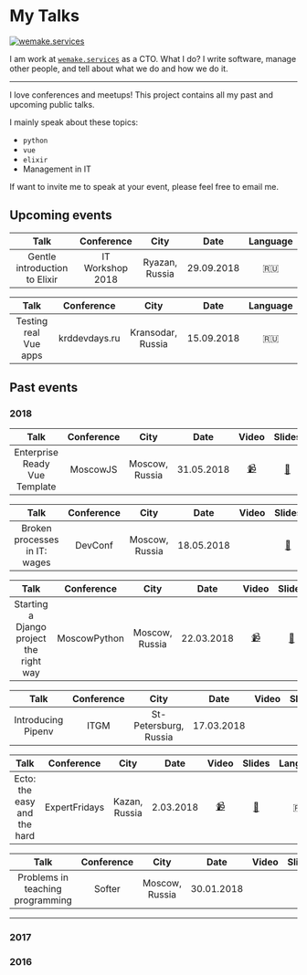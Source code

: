 # My Talks

[![wemake.services](https://img.shields.io/badge/-wemake.services-green.svg?label=&logo=data%3Aimage%2Fpng%3Bbase64%2CiVBORw0KGgoAAAANSUhEUgAAABAAAAAQCAMAAAAoLQ9TAAAABGdBTUEAALGPC%2FxhBQAAAAFzUkdCAK7OHOkAAAAbUExURQAAAAAAAAAAAAAAAAAAAAAAAAAAAAAAAP%2F%2F%2F5TvxDIAAAAIdFJOUwAjRA8xXANAL%2Bv0SAAAADNJREFUGNNjYCAIOJjRBdBFWMkVQeGzcHAwksJnAPPZGOGAASzPzAEHEGVsLExQwE7YswCb7AFZSF3bbAAAAABJRU5ErkJggg%3D%3D)](https://wemake.services)

I am work at [`wemake.services`](https://github.com/wemake-services) as a CTO.
What I do? I write software, manage other people,
and tell about what we do and how we do it.

---

I love conferences and meetups!
This project contains all my past and upcoming public talks.

I mainly speak about these topics:
- `python`
- `vue`
- `elixir`
- Management in IT

If want to invite me to speak at your event, please feel free to email me.


## Upcoming events


| Talk | Conference | City | Date | Language |
|:----:|:----------:|:----:|:----:|:--------:|
|Gentle introduction to Elixir|IT Workshop 2018|Ryazan, Russia|29.09.2018|:ru:|

| Talk | Conference | City | Date | Language |
|:----:|:----------:|:----:|:----:|:--------:|
|Testing real Vue apps|krddevdays.ru|Kransodar, Russia|15.09.2018|:ru:|


## Past events

### 2018

| Talk | Conference | City | Date | Video | Slides | Language |
|:----:|:----------:|:----:|:----:|:-----:|:------:|:--------:|
|Enterprise Ready Vue Template|MoscowJS|Moscow, Russia|31.05.2018|[:video_camera:](https://youtu.be/SXFrXbhWsVY)|[:notebook_with_decorative_cover:](https://cloud.mail.ru/public/Thzo/rtfRN2MYo)|:ru:|

| Talk | Conference | City | Date | Video | Slides | Language |
|:----:|:----------:|:----:|:----:|:-----:|:------:|:--------:|
|Broken processes in IT: wages|DevConf|Moscow, Russia|18.05.2018| |[:notebook_with_decorative_cover:](https://speakerdeck.com/sobolevn/broken-processes-in-it-wages)|:ru:|

| Talk | Conference | City | Date | Video | Slides | Language |
|:----:|:----------:|:----:|:----:|:-----:|:------:|:--------:|
|Starting a Django project the right way|MoscowPython|Moscow, Russia|22.03.2018|[:video_camera:](http://www.moscowpython.ru/meetup/54/starting-django-app/)|[:notebook_with_decorative_cover:](https://speakerdeck.com/moscowdjango/nachinaiem-django-prilozhieniie-pravil-no)|:ru:|

| Talk | Conference | City | Date | Video | Slides | Language |
|:----:|:----------:|:----:|:----:|:-----:|:------:|:--------:|
|Introducing Pipenv|ITGM|St-Petersburg, Russia|17.03.2018| |[:notebook_with_decorative_cover:](https://speakerdeck.com/sobolevn/introducing-pipenv)|:ru:|

| Talk | Conference | City | Date | Video | Slides | Language |
|:----:|:----------:|:----:|:----:|:-----:|:------:|:--------:|
|Ecto: the easy and the hard|ExpertFridays|Kazan, Russia|2.03.2018|[:video_camera:](https://www.youtube.com/watch?v=Blp4v3XSjPo&t=1018s)|[:notebook_with_decorative_cover:](https://speakerdeck.com/sobolevn/ecto-the-easy-and-the-hard)|:ru:|

| Talk | Conference | City | Date | Video | Slides | Language |
|:----:|:----------:|:----:|:----:|:-----:|:------:|:--------:|
|Problems in teaching programming|Softer|Moscow, Russia|30.01.2018| |[:notebook_with_decorative_cover:](https://speakerdeck.com/sobolevn/problems-in-teaching-programming)|:ru:|

---

### 2017

### 2016
